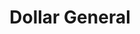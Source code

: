 ---
title: "Dollar General"
url: /greer/dollar-general-east-wade-hampton-boulevard/
shop: variety store
---